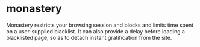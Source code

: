# monastery
Monastery restricts your browsing session and blocks and limits time spent on a user-supplied blacklist. It can also provide a delay before loading a blacklisted page, so as to detach instant gratification from the site.
